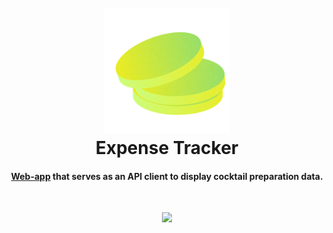 <h1 align="center">
  <br>
  <a href="https://bittered-sling.vercel.app"><img src="assets/expenses.png" alt="Markdownify" width="200"></a>
  <br>
    Expense Tracker
  <br>
</h1>

<h4 align="center"><a href="https://bittered-sling.vercel.app" target="_blank">Web-app</a> that serves as an API client to display cocktail preparation data.</h4>

<br>
<p align="center">
<a href="https://www.linkedin.com/in/biel-altimira-tarter/"><img src="https://img.shields.io/badge/LinkedIn-0077B5?style=for-the-badge&logo=linkedin&logoColor=white"></a>
</p>


